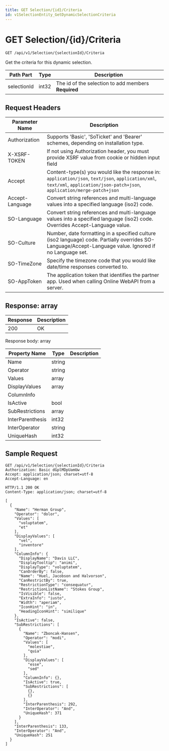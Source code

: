 ```yaml
---
title: GET Selection/{id}/Criteria
id: v1SelectionEntity_GetDynamicSelectionCriteria
---
```


# GET Selection/{id}/Criteria

```http
GET /api/v1/Selection/{selectionId}/Criteria
```

Get the criteria for this dynamic selection.






| Path Part | Type | Description |
|-----------|------|-------------|
| selectionId | int32 | The id of the selection to add members **Required** |



## Request Headers

| Parameter Name | Description |
|----------------|-------------|
| Authorization  | Supports 'Basic', 'SoTicket' and 'Bearer' schemes, depending on installation type. |
| X-XSRF-TOKEN   | If not using Authorization header, you must provide XSRF value from cookie or hidden input field |
| Accept         | Content-type(s) you would like the response in: `application/json`, `text/json`, `application/xml`, `text/xml`, `application/json-patch+json`, `application/merge-patch+json` |
| Accept-Language | Convert string references and multi-language values into a specified language (iso2) code. |
| SO-Language | Convert string references and multi-language values into a specified language (iso2) code. Overrides Accept-Language value. |
| SO-Culture | Number, date formatting in a specified culture (iso2 language) code. Partially overrides SO-Language/Accept-Language value. Ignored if no Language set. |
| SO-TimeZone | Specify the timezone code that you would like date/time responses converted to. |
| SO-AppToken | The application token that identifies the partner app. Used when calling Online WebAPI from a server. |


## Response: array



| Response | Description |
|----------------|-------------|
| 200 | OK |

Response body: array

| Property Name | Type |  Description |
|----------------|------|--------------|
| Name | string |  |
| Operator | string |  |
| Values | array |  |
| DisplayValues | array |  |
| ColumnInfo |  |  |
| IsActive | bool |  |
| SubRestrictions | array |  |
| InterParenthesis | int32 |  |
| InterOperator | string |  |
| UniqueHash | int32 |  |

## Sample Request

```http!
GET /api/v1/Selection/{selectionId}/Criteria
Authorization: Basic dGplMDpUamUw
Accept: application/json; charset=utf-8
Accept-Language: en
```

```http_
HTTP/1.1 200 OK
Content-Type: application/json; charset=utf-8

[
  {
    "Name": "Herman Group",
    "Operator": "dolor",
    "Values": [
      "voluptatem",
      "et"
    ],
    "DisplayValues": [
      "vel",
      "inventore"
    ],
    "ColumnInfo": {
      "DisplayName": "Davis LLC",
      "DisplayTooltip": "animi",
      "DisplayType": "voluptatem",
      "CanOrderBy": false,
      "Name": "Huel, Jacobson and Halvorson",
      "CanRestrictBy": true,
      "RestrictionType": "consequatur",
      "RestrictionListName": "Stokes Group",
      "IsVisible": false,
      "ExtraInfo": "iusto",
      "Width": "aperiam",
      "IconHint": "in",
      "HeadingIconHint": "similique"
    },
    "IsActive": false,
    "SubRestrictions": [
      {
        "Name": "Zboncak-Hansen",
        "Operator": "modi",
        "Values": [
          "molestiae",
          "quia"
        ],
        "DisplayValues": [
          "esse",
          "sed"
        ],
        "ColumnInfo": {},
        "IsActive": true,
        "SubRestrictions": [
          {},
          {}
        ],
        "InterParenthesis": 292,
        "InterOperator": "And",
        "UniqueHash": 371
      }
    ],
    "InterParenthesis": 133,
    "InterOperator": "And",
    "UniqueHash": 251
  }
]
```